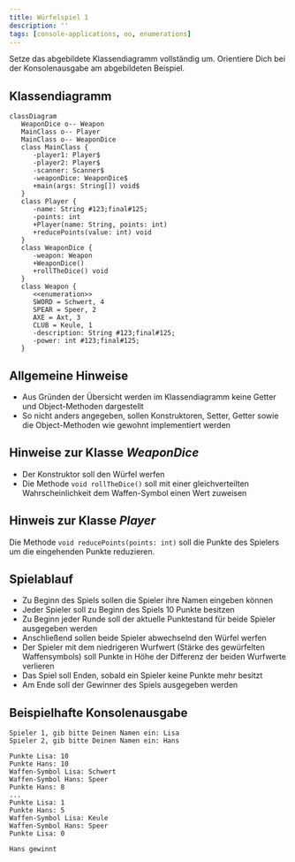```yaml
---
title: Würfelspiel 1
description: ''
tags: [console-applications, oo, enumerations]
---
```


Setze das abgebildete Klassendiagramm vollständig um. Orientiere Dich bei der
Konsolenausgabe am abgebildeten Beispiel.

## Klassendiagramm

```mermaid
classDiagram
   WeaponDice o-- Weapon
   MainClass o-- Player
   MainClass o-- WeaponDice
   class MainClass {
      -player1: Player$
      -player2: Player$
      -scanner: Scanner$
      -weaponDice: WeaponDice$
      +main(args: String[]) void$
   }
   class Player {
      -name: String #123;final#125;
      -points: int
      +Player(name: String, points: int)
      +reducePoints(value: int) void
   }
   class WeaponDice {
      -weapon: Weapon
      +WeaponDice()
      +rollTheDice() void
   }
   class Weapon {
      <<enumeration>>
      SWORD = Schwert, 4
      SPEAR = Speer, 2
      AXE = Axt, 3
      CLUB = Keule, 1
      -description: String #123;final#125;
      -power: int #123;final#125;
   }
```

## Allgemeine Hinweise

- Aus Gründen der Übersicht werden im Klassendiagramm keine Getter und
  Object-Methoden dargestellt
- So nicht anders angegeben, sollen Konstruktoren, Setter, Getter sowie die
  Object-Methoden wie gewohnt implementiert werden

## Hinweise zur Klasse _WeaponDice_

- Der Konstruktor soll den Würfel werfen
- Die Methode `void rollTheDice()` soll mit einer gleichverteilten
  Wahrscheinlichkeit dem Waffen-Symbol einen Wert zuweisen

## Hinweis zur Klasse _Player_

Die Methode `void reducePoints(points: int)` soll die Punkte des Spielers um die
eingehenden Punkte reduzieren.

## Spielablauf

- Zu Beginn des Spiels sollen die Spieler ihre Namen eingeben können
- Jeder Spieler soll zu Beginn des Spiels 10 Punkte besitzen
- Zu Beginn jeder Runde soll der aktuelle Punktestand für beide Spieler
  ausgegeben werden
- Anschließend sollen beide Spieler abwechselnd den Würfel werfen
- Der Spieler mit dem niedrigeren Wurfwert (Stärke des gewürfelten
  Waffensymbols) soll Punkte in Höhe der Differenz der beiden Wurfwerte
  verlieren
- Das Spiel soll Enden, sobald ein Spieler keine Punkte mehr besitzt
- Am Ende soll der Gewinner des Spiels ausgegeben werden

## Beispielhafte Konsolenausgabe

```console
Spieler 1, gib bitte Deinen Namen ein: Lisa
Spieler 2, gib bitte Deinen Namen ein: Hans

Punkte Lisa: 10
Punkte Hans: 10
Waffen-Symbol Lisa: Schwert
Waffen-Symbol Hans: Speer
Punkte Hans: 8
...
Punkte Lisa: 1
Punkte Hans: 5
Waffen-Symbol Lisa: Keule
Waffen-Symbol Hans: Speer
Punkte Lisa: 0

Hans gewinnt
```
